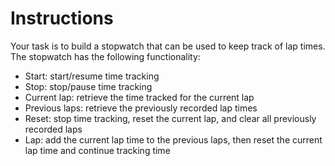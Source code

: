 # Instructions

Your task is to build a stopwatch that can be used to keep track of lap times.
The stopwatch has the following functionality:

- Start: start/resume time tracking
- Stop: stop/pause time tracking
- Current lap: retrieve the time tracked for the current lap
- Previous laps: retrieve the previously recorded lap times
- Reset: stop time tracking, reset the current lap, and clear all previously recorded laps
- Lap: add the current lap time to the previous laps, then reset the current lap time and continue tracking time
